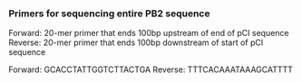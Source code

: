 ### Primers for sequencing entire PB2 sequence

Forward: 20-mer primer that ends 100bp upstream of end of pCI sequence
Reverse: 20-mer primer that ends 100bp downstream of start of pCI sequence

Forward: GCACCTATTGGTCTTACTGA
Reverse: TTTCACAAATAAAGCATTTT
